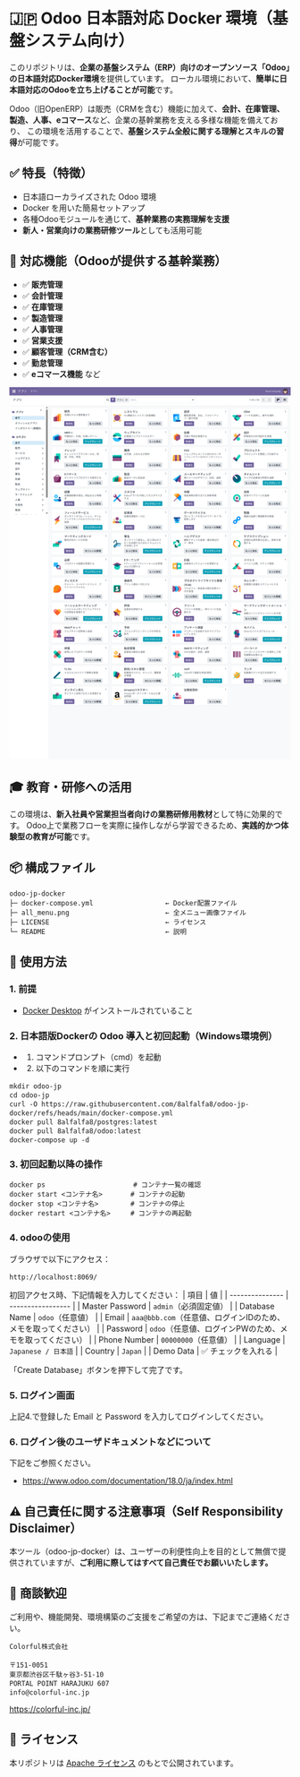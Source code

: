 
# 🇯🇵 Odoo 日本語対応 Docker 環境（基盤システム向け）

このリポジトリは、**企業の基盤システム（ERP）向けのオープンソース「Odoo」の日本語対応Docker環境**を提供しています。
ローカル環境において、**簡単に日本語対応のOdooを立ち上げることが可能**です。

Odoo（旧OpenERP）は販売（CRMを含む）機能に加えて、**会計、在庫管理、製造、人事、eコマース**など、企業の基幹業務を支える多様な機能を備えており、
この環境を活用することで、**基盤システム全般に関する理解とスキルの習得**が可能です。

## ✅ 特長（特徴）

* 日本語ローカライズされた Odoo 環境 
* Docker を用いた簡易セットアップ 
* 各種Odooモジュールを通じて、**基幹業務の実務理解を支援**
* **新人・営業向けの業務研修ツール**としても活用可能

## 🧩 対応機能（Odooが提供する基幹業務）

* ✅ **販売管理**
* ✅ **会計管理**
* ✅ **在庫管理**
* ✅ **製造管理**
* ✅ **人事管理**
* ✅ **営業支援**
* ✅ **顧客管理（CRM含む）**
* ✅ **勤怠管理**
* ✅ **eコマース機能** など

![](./all_menu.png "サンプル")

## 🎓 教育・研修への活用

この環境は、**新入社員や営業担当者向けの業務研修用教材**として特に効果的です。
Odoo上で業務フローを実際に操作しながら学習できるため、**実践的かつ体験型の教育が可能**です。

## 📦 構成ファイル

```
odoo-jp-docker
├─ docker-compose.yml                  ← Docker配置ファイル
├─ all_menu.png                        ← 全メニュー画像ファイル
├─ LICENSE                             ← ライセンス
└─ README                              ← 説明
```

## 📙 使用方法

### 1. 前提

- [Docker Desktop](https://www.docker.com/products/docker-desktop/) がインストールされていること

### 2. 日本語版Dockerの Odoo 導入と初回起動（Windows環境例）

* 1. コマンドプロンプト（cmd）を起動

* 2. 以下のコマンドを順に実行
```
mkdir odoo-jp
cd odoo-jp
curl -O https://raw.githubusercontent.com/8alfalfa8/odoo-jp-docker/refs/heads/main/docker-compose.yml
docker pull 8alfalfa8/postgres:latest
docker pull 8alfalfa8/odoo:latest
docker-compose up -d
```

### 3. 初回起動以降の操作
```
docker ps                      # コンテナ一覧の確認
docker start <コンテナ名>       # コンテナの起動
docker stop <コンテナ名>        # コンテナの停止
docker restart <コンテナ名>     # コンテナの再起動
```

### 4. **odoo**の使用
ブラウザで以下にアクセス：
```
http://localhost:8069/
```
初回アクセス時、下記情報を入力してください：
| 項目              | 値                 |
| --------------- | ----------------- |
| Master Password | `admin`（必須固定値）       |
| Database Name   | `odoo`（任意値）        |
| Email           | `aaa@bbb.com`（任意値、ログインIDのため、メモを取ってください） |
| Password        | `odoo`（任意値、ログインPWのため、メモを取ってください）        |
| Phone Number    | `00000000`（任意値）    |
| Language        | `Japanese / 日本語`  |
| Country         | `Japan`           |
| Demo Data       | ✅ チェックを入れる        |

「Create Database」ボタンを押下して完了です。


### 5. ログイン画面
上記4.で登録した Email と Password を入力してログインしてください。


### 6. ログイン後のユーザドキュメントなどについて
下記をご参照ください。
* https://www.odoo.com/documentation/18.0/ja/index.html


## ⚠️ 自己責任に関する注意事項（Self Responsibility Disclaimer）

本ツール（odoo-jp-docker）は、ユーザーの利便性向上を目的として無償で提供されていますが、**ご利用に際してはすべて自己責任でお願いいたします。**

## 🤝 商談歓迎

ご利用や、機能開発、環境構築のご支援をご希望の方は、下記までご連絡ください。
```
Colorful株式会社

〒151-0051
東京都渋谷区千駄ヶ谷3-51-10
PORTAL POINT HARAJUKU 607
info@colorful-inc.jp
```
https://colorful-inc.jp/


## 📝 ライセンス

本リポジトリは [Apache ライセンス](./LICENSE) のもとで公開されています。

